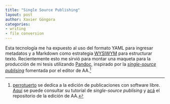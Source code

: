 ```yaml
---
title: "Single Source Publishing"
layout: post
author: Xavier Góngora
categories:
- writing
- file conversion
---
```

Esta tecnología me ha expuesto al uso del formato YAML para ingresar metadatos y a Markdown como estrategia [WYSIWYM](https://en.wikipedia.org/wiki/WYSIWYM) para estructurar texto. Recientemente esto me sirvió para montar una maqueta para la producción de mi tesis utilizando [Pandoc](https://pandoc.org/), inspirado por la [_single-source publising_](https://es.wikipedia.org/wiki/Publicaci%C3%B3n_desde_una_sola_fuente) fomentada por el editor de AA.[^perro]

[^perro]: [perrotuerto](https://perrotuerto.blog/) se dedica a la edición de publicaciones con software libre. [Aquí](https://prolibreros.gitlab.io/docs/tutorial-ssp/) se puede consultar su tutorial  de _single-source publising_ y [acá](https://gitlab.com/prolibreros/cc/algoritmos-arruinados) el repositorio de la edición de AA.




